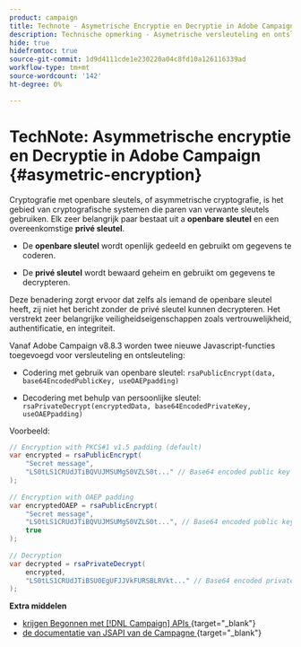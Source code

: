 ```yaml
---
product: campaign
title: Technote - Asymetrische Encryptie en Decryptie in Adobe Campaign
description: Technische opmerking - Asymetrische versleuteling en ontsleuteling in Adobe Campaign
hide: true
hidefromtoc: true
source-git-commit: 1d9d4111cde1e230220a04c8fd10a126116339ad
workflow-type: tm+mt
source-wordcount: '142'
ht-degree: 0%

---
```


# TechNote: Asymmetrische encryptie en Decryptie in Adobe Campaign {#asymetric-encryption}

Cryptografie met openbare sleutels, of asymmetrische cryptografie, is het gebied van cryptografische systemen die paren van verwante sleutels gebruiken. Elk zeer belangrijk paar bestaat uit a **openbare sleutel** en een overeenkomstige **privé sleutel**.

* De **openbare sleutel** wordt openlijk gedeeld en gebruikt om gegevens te coderen.

* De **privé sleutel** wordt bewaard geheim en gebruikt om gegevens te decrypteren.

Deze benadering zorgt ervoor dat zelfs als iemand de openbare sleutel heeft, zij niet het bericht zonder de privé sleutel kunnen decrypteren. Het verstrekt zeer belangrijke veiligheidseigenschappen zoals vertrouwelijkheid, authentificatie, en integriteit.

Vanaf Adobe Campaign v8.8.3 worden twee nieuwe Javascript-functies toegevoegd voor versleuteling en ontsleuteling:

* Codering met gebruik van openbare sleutel: `rsaPublicEncrypt(data, base64EncodedPublicKey, useOAEPpadding)`

* Decodering met behulp van persoonlijke sleutel: `rsaPrivateDecrypt(encryptedData, base64EncodedPrivateKey, useOAEPpadding)`


Voorbeeld:

```Java
// Encryption with PKCS#1 v1.5 padding (default)
var encrypted = rsaPublicEncrypt(
    "Secret message",
    "LS0tLS1CRUdJTiBQVUJMSUMgS0VZLS0t..." // Base64 encoded public key
);
 
// Encryption with OAEP padding
var encryptedOAEP = rsaPublicEncrypt(
    "Secret message",
    "LS0tLS1CRUdJTiBQVUJMSUMgS0VZLS0t...", // Base64 encoded public key
    true
);
 
// Decryption
var decrypted = rsaPrivateDecrypt(
    encrypted,
    "LS0tLS1CRUdJTiBSU0EgUFJJVkFURSBLRVkt..." // Base64 encoded private key
);
```

**Extra middelen**

* [&#x200B; krijgen Begonnen met  [!DNL Campaign]  APIs &#x200B;](https://experienceleague.adobe.com/nl/docs/campaign/campaign-v8/developer/api){target="_blank"}
* [&#x200B; de documentatie van JSAPI van de Campagne &#x200B;](https://experienceleague.adobe.com/developer/campaign-api/api/p-1.html?lang=nl-NL){target="_blank"}
